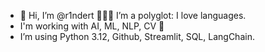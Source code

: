 - 👋 Hi, I’m @r1ndert 💪🏼🦊 I’m a polyglot: I love languages.
- I'm working with AI, ML, NLP, CV 👀
- I’m using Python 3.12, Github, Streamlit, SQL, LangChain.
